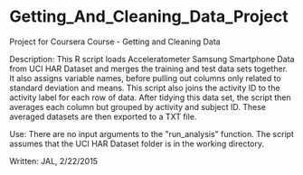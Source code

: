 # Getting_And_Cleaning_Data_Project
Project for Coursera Course - Getting and Cleaning Data


 Description:         This R script loads Acceleratometer Samsung Smartphone Data from UCI HAR Dataset
                      and merges the training and test data sets together. It also assigns variable
                      names, before pulling out columns only related to standard deviation and means.
                      This script also joins the activity ID to the activity label for each row of
                      data. After tidying this data set, the script then averages each column but
                      grouped by activity and subject ID. These averaged datasets are then exported
                      to a TXT file.

 Use:                 There are no input arguments to the "run_analysis" function.
                      The script assumes that the UCI HAR Dataset folder is in the
                      working directory.

 Written:             JAL, 2/22/2015


